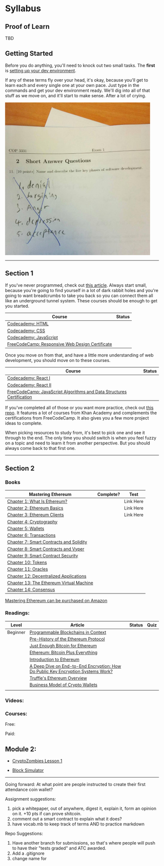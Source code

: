 # Syllabus

## Proof of Learn
TBD

## Getting Started

Before you do anything, you'll need to knock out two small tasks. The **first** is [setting up your dev environment](dev-env.md).

<!-- And the **second** is getting your attendance coin wallet, you'll need metamask for this. -->

If any of these terms fly over your head, it's okay, because you'll get to learn each and every single one at your own pace. Just type in the commands and get your dev environment ready. We'll dig into all of that stuff as we move on, and it'll start to make sense. After a lot of crying.

<img src="../images/phases-of-software-dev.jpg" height="500"></a>

---
## Section 1

If you've never programmed, check out [this article](https://codeburst.io/the-2018-web-developer-roadmap-826b1b806e8d). Always start small, because you're going to find yourself in a lot of dark rabbit holes and you're going to want breadcrumbs to take you back so you can connect them all like an underground tunnel system. These courses should be enough to get you started.

| Course | Status |
|---|---|
| [Codecademy: HTML](https://www.codecademy.com/learn/learn-html) | |
| [Codecademy: CSS](https://www.codecademy.com/learn/learn-css) | |
| [Codecademy: JavaScript](https://www.codecademy.com/learn/introduction-to-javascript) | |
| [FreeCodeCamp: Responsive Web Design Certificate](https://learn.freecodecamp.org/) | |

Once you move on from that, and have a little more understanding of web development, you should move on to these courses.

| Course | Status |
|---|---|
| [Codecademy: React I](https://www.codecademy.com/learn/react-101) | |
| [Codecademy: React II](https://www.codecademy.com/learn/react-102)| |
| [FreeCodeCamp: JavaScript Algorithms and Data Structures Certification](https://learn.freecodecamp.org)| |

If you've completed all of those or you want more practice, check out [this repo](https://github.com/P1xt/p1xt-guides/blob/master/job-ready-javascript-edition-3.0.md). It features a lot of courses from Khan Academy and complements the certifications from FreeCodeCamp. It also gives you a few more project ideas to complete.

When picking resources to study from, it's best to pick one and see it through to the end. The only time you should switch is when you feel fuzzy on a topic and need to learn it from another perspective. But you should always come back to that first one.

---

## Section 2


### Books

| Mastering Ethereum | Complete? | Test |
|----|----|----|
| [Chapter 1: What Is Ethereum?](https://github.com/ethereumbook/ethereumbook/blob/develop/01what-is.asciidoc) | | Link Here |
| [Chapter 2: Ethereum Basics](https://github.com/ethereumbook/ethereumbook/blob/develop/02intro.asciidoc)| | Link Here |
| [Chapter 3: Ethereum Clients](https://github.com/ethereumbook/ethereumbook/blob/develop/03clients.asciidoc)| | Link Here|
| [Chapter 4: Cryptography](https://github.com/ethereumbook/ethereumbook/blob/develop/04keys-addresses.asciidoc) | | |  
| [Chapter 5: Wallets](https://github.com/ethereumbook/ethereumbook/blob/develop/05wallets.asciidoc) | | |  
| [Chapter 6: Transactions](https://github.com/ethereumbook/ethereumbook/blob/develop/06transactions.asciidoc) | | |  
| [Chapter 7: Smart Contracts and Solidity](https://github.com/ethereumbook/ethereumbook/blob/develop/07smart-contracts-solidity.asciidoc) | | |  
| [Chapter 8: Smart Contracts and Vyper](https://github.com/ethereumbook/ethereumbook/blob/develop/08smart-contracts-vyper.asciidoc) | | |  
| [Chapter 9: Smart Contract Security](https://github.com/ethereumbook/ethereumbook/blob/develop/09smart-contracts-security.asciidoc) | | |  
| [Chapter 10: Tokens](https://github.com/ethereumbook/ethereumbook/blob/develop/10tokens.asciidoc) | | |  
| [Chapter 11: Oracles](https://github.com/ethereumbook/ethereumbook/blob/develop/11oracles.asciidoc) | | |  
| [Chapter 12: Decentralized Applications](https://github.com/ethereumbook/ethereumbook/blob/develop/12dapps.asciidoc) | | |  
| [Chapter 13: The Ethereum Virtual Machine](https://github.com/ethereumbook/ethereumbook/blob/develop/13evm.asciidoc) | | |  
| [Chapter 14: Consensus](https://github.com/ethereumbook/ethereumbook/blob/develop/14consensus.asciidoc) | | |  

[Mastering Ethereum can be purchased on Amazon](https://www.amazon.com/Mastering-Ethereum-Building-Smart-Contracts/dp/1491971940)

### Readings:

| Level | Article | Status | Quiz |
| ---- | ---- | ---- | ---- |
| Beginner | [Programmable Blockchains in Context](https://media.consensys.net/programmable-blockchains-in-context-ethereum-s-future-cd8451eb421e) | | |
| | [Pre-History of the Ethereum Protocol](https://vitalik.ca/2017-09-15-prehistory.html) | | |
| | [Just Enough Bitcoin for Ethereum](https://media.consensys.net/time-sure-does-fly-ed4518792679) | | |
| | [Ethereum: Bitcoin Plus Everything](https://media.consensys.net/time-sure-does-fly-ed4518792679) | | |
| | [Introduction to Ethereum](https://github.com/ethereum/wiki/wiki/Ethereum-introduction) | | |
| | [A Deep Dive on End-to-End Encryption: How Do Public Key Encryption Systems Work?](https://ssd.eff.org/en/module/deep-dive-end-end-encryption-how-do-public-key-encryption-systems-work) | | |
| | [Truffle's Ethereum Overview](https://truffleframework.com/tutorials/ethereum-overview) | | |
| | [Business Model of Crypto Wallets](https://hackernoon.com/the-business-model-of-crypto-wallets-89aeed8322dc) | | |
| | | | |

### Videos:

### Courses:

Free:


Paid:

## Module 2:

- [CryptoZombies Lesson 1](https://cryptozombies.io/en/lesson/1)

- [Block Simulator](https://anders.com/blockchain/block.html)


---

Going forward:
At what point are people instructed to create their first attendance coin wallet?

Assignment suggestions:
1. pick a whitepaper, out of anywhere, digest it, explain it, form an opinion on it. +10 pts if can prove shitcoin.
2. comment out a smart contract to explain what it does?
3. have vocab.mb to keep track of terms AND to practice markdown

Repo Suggestions:
1. Have another branch for submissions, so that's where people will push to have their "tests graded" and ATC awarded.
2. Add a .gitignore
3. change name for
